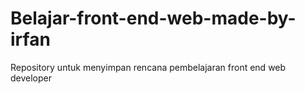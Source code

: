# Belajar-front-end-web-made-by-irfan
Repository untuk menyimpan rencana pembelajaran front end web developer
